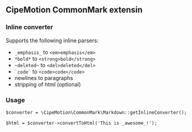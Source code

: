 ## CipeMotion CommonMark extensin

### Inline converter

Supports the following inline parsers:

- `_emphasis_` to `<em>emphasis</em>`
- `*bold*` to `<strong>bold</strong>`
- `~deleted~` to `<del>deleted</del>`
- `` `code` `` to `<code>code</code>`
- newlines to paragraphs
- stripping of html (optional)

### Usage

    $converter = \CipeMotion\CommonMark\Markdown::getInlineConverter();
    
    $html = $converter->convertToHtml('This is _awesome_!');
